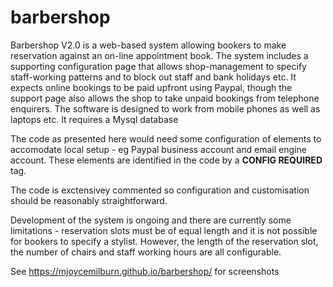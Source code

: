 # barbershop

Barbershop V2.0 is a web-based system allowing bookers to make reservation against an on-line appointment book. The system includes a supporting configuration page that allows shop-management to specify staff-working patterns and to block out staff and bank holidays etc. It expects online bookings to be paid upfront using Paypal, though the support page also allows the shop to take unpaid bookings from telephone enquirers. The software is designed to work from mobile phones as well as laptops etc. It requires a Mysql database

The code as presented here would need some configuration of elements to accomodate local setup - eg Paypal business account and email engine account. These elements are identified in the code by a **CONFIG REQUIRED** tag.

The code is exctensivey commented so configuration and customisation should be reasonably straightforward.

Development of the system is ongoing and there are currently some limitations - reservation slots must be of equal length and it is not possible for bookers to specify a stylist. However, the length of the reservation slot,  the number of chairs and staff working hours are all configurable.

See <a href = "https://mjoycemilburn.github.io/barbershop/">https://mjoycemilburn.github.io/barbershop/ for screenshots</a>

